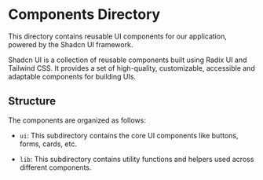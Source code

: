 # Components Directory

This directory contains reusable UI components for our application, powered by the Shadcn UI framework.

Shadcn UI is a collection of reusable components built using Radix UI and Tailwind CSS. It provides a set of high-quality, customizable, accessible and adaptable components for building UIs.

## Structure

The components are organized as follows:

- `ui`: This subdirectory contains the core UI components like buttons, forms, cards, etc.

- `lib`: This subdirectory contains utility functions and helpers used across different components.


